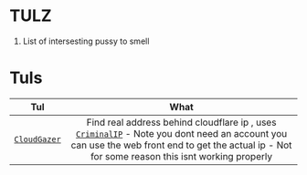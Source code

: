 # TULZ

1. List of intersesting pussy to smell

# Tuls

|                           Tul                            |                                                                                                             What                                                                                                             |
| :------------------------------------------------------: | :--------------------------------------------------------------------------------------------------------------------------------------------------------------------------------------------------------------------------: |
| [`CloudGazer`](https://github.com/Aidennnn33/cloudgazer) | Find real address behind cloudflare ip , uses [`CriminalIP`](https://www.criminalip.io/) - Note you dont need an account you can use the web front end to get the actual ip - Not for some reason this isnt working properly |
